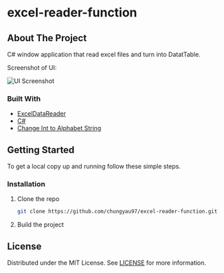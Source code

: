 # excel-reader-function

## About The Project
C# window application that read excel files and turn into DatatTable.

Screenshot of UI:

![UI Screenshot](https://github.com/chungyau97/excel-reader-function/blob/main/UI.png)

### Built With

* [ExcelDataReader](https://github.com/ExcelDataReader/ExcelDataReader)
* [C#](https://en.wikipedia.org/wiki/C_Sharp_(programming_language))
* [Change Int to Alphabet String](https://github.com/chungyau97/int-to-alphabet)

<!-- GETTING STARTED -->
## Getting Started

To get a local copy up and running follow these simple steps.

### Installation
1. Clone the repo
   ```sh
   git clone https://github.com/chungyau97/excel-reader-function.git
   ```
2. Build the project


<!-- LICENSE -->
## License

Distributed under the MIT License. See [LICENSE](https://github.com/chungyau97/excel-reader-function/blob/main/LICENSE) for more information.

